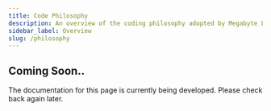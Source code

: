 ```yaml
---
title: Code Philosophy
description: An overview of the coding philosophy adopted by Megabyte Labs in order to publish rock solid code that is digestible by both humans and machines.
sidebar_label: Overview
slug: /philosophy
---
```


## Coming Soon..

The documentation for this page is currently being developed. Please check back again later.
